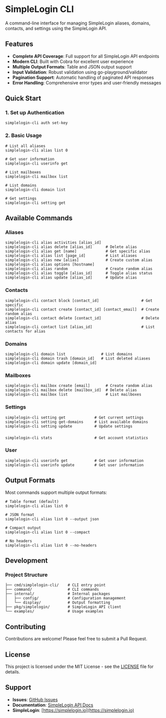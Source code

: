 # SimpleLogin CLI

A command-line interface for managing SimpleLogin aliases, domains, contacts, and settings using the SimpleLogin API.

## Features

- **Complete API Coverage**: Full support for all SimpleLogin API endpoints
- **Modern CLI**: Built with Cobra for excellent user experience
- **Multiple Output Formats**: Table and JSON output support
- **Input Validation**: Robust validation using go-playground/validator
- **Pagination Support**: Automatic handling of paginated API responses
- **Error Handling**: Comprehensive error types and user-friendly messages

## Quick Start

### 1. Set up Authentication

```shell
simplelogin-cli auth set-key
```

### 2. Basic Usage

```shell
# List all aliases
simplelogin-cli alias list 0

# Get user information
simplelogin-cli userinfo get

# List mailboxes
simplelogin-cli mailbox list

# List domains
simplelogin-cli domain list

# Get settings
simplelogin-cli setting get
```

## Available Commands

### Aliases

```shell
simplelogin-cli alias activities [alias_id]
simplelogin-cli alias delete [alias_id]      # Delete alias
simplelogin-cli alias get [name]             # Get specific alias
simplelogin-cli alias list [page_id]         # List aliases
simplelogin-cli alias new [alias]            # Create custom alias
simplelogin-cli alias options [hostname]
simplelogin-cli alias random                 # Create random alias
simplelogin-cli alias toggle [alias_id]      # Toggle alias status
simplelogin-cli alias update [alias_id]      # Update alias
```

### Contacts

```shell
simplelogin-cli contact block [contact_id]                   # Get specific 
simplelogin-cli contact create [contact_id] [contact_email]  # Create random alias
simplelogin-cli contact delete [contact_id]                  # Delete alias
simplelogin-cli contact list [alias_id]                      # List contacts for alias
```

### Domains

```shell
simplelogin-cli domain list                # List domains
simplelogin-cli domain trash [domain_id]   # List deleted aliases
simplelogin-cli domain update [domain_id]
```

### Mailboxes

```shell
simplelogin-cli mailbox create [email]       # Create random alias
simplelogin-cli mailbox delete [mailbox_id]  # Delete alias
simplelogin-cli mailbox list                 # List mailboxes
```

### Settings

```shell
simplelogin-cli setting get             # Get current settings
simplelogin-cli setting get-domains     # List available domains
simplelogin-cli setting update          # Update settings
```

### 

```shell
simplelogin-cli stats                   # Get account statistics
```

### User 

```shell
simplelogin-cli userinfo get            # Get user information
simplelogin-cli userinfo update         # Get user information
```

## Output Formats

Most commands support multiple output formats:

```shell
# Table format (default)
simplelogin-cli alias list 0

# JSON format
simplelogin-cli alias list 0 --output json

# Compact output
simplelogin-cli alias list 0 --compact

# No headers
simplelogin-cli alias list 0 --no-headers
```

## Development

### Project Structure

```
├── cmd/simplelogin-cli/    # CLI entry point
├── command/                # CLI commands
├── internal/               # Internal packages
│   ├── config/             # Configuration management
│   └── display/            # Output formatting
├── pkg/simplelogin/        # SimpleLogin API client
└── examples/               # Usage examples
```

## Contributing

Contributions are welcome! Please feel free to submit a Pull Request.

## License

This project is licensed under the MIT License - see the [LICENSE](LICENSE) file for details.

## Support

- **Issues**: [GitHub Issues](https://github.com/juli3nk/simplelogin-cli/issues)
- **Documentation**: [SimpleLogin API Docs](https://github.com/simple-login/app/blob/master/docs/api.md)
- **SimpleLogin**: [https://simplelogin.io](https://simplelogin.io)
